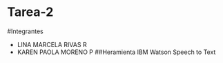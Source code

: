 # Tarea-2
#Integrantes
- LINA MARCELA RIVAS R
- KAREN PAOLA MORENO P
##Heramienta
  IBM Watson Speech to Text
